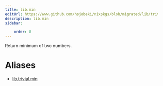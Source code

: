 ```yaml
---
title: lib.min
editUrl: https://www.github.com/hsjobeki/nixpkgs/blob/migrated/lib/trivial.nix#L336C9
description: lib.min
sidebar:

    order: 8
---
```


Return minimum of two numbers.


# Aliases

- [lib.trivial.min](/nix-doc-comments/reference/lib/trivial/lib-trivial-min)


